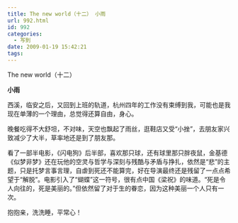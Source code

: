 ```yaml
---
title: The new world（十二） 小雨
url: 992.html
id: 992
categories:
  - 写到
date: 2009-01-19 15:42:21
tags:
---
```


The new world（十二）  
  

**小雨**

  
西溪，临安之后，又回到上班的轨道，杭州四年的工作没有束缚到我，可能也是我现在单薄的一个理由，总觉得还算自由，身心。  
  
晚餐吃得不大舒坦，不对味，天空也飘起了雨丝，逛鞋店又受“小挫”，去朋友家兴致减少了大半，草率地还是到了朋友那。  
  
看了一部半电影，《闪电狗》后半部，喜欢那只球，还有球里那只胖夜鼠，金基德《似梦非梦》还在玩他的空灵与哲学与深刻与残酷与矛盾与挣扎，依然是“悲”的主题，只是托梦言事言理，自虐到死还不能算完，好在导演最终还是残留了一点点希望于“解脱”。电影引入了“蝴蝶”这一符号，很有点中国《梁祝》的味道。“死是令人向往的，死是美丽的。”但依然留了对于生的眷恋，因为这种美丽一个人只有一次。  
  
抱抱亲，洗洗睡，平常心！